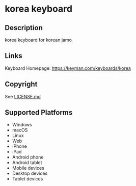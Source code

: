 korea keyboard
==============

Description
-----------
korea keyboard for korean jamo

Links
-----
Keyboard Homepage: https://keyman.com/keyboards/korea

Copyright
---------
See [LICENSE.md](LICENSE.md)

Supported Platforms
-------------------
 * Windows
 * macOS
 * Linux
 * Web
 * iPhone
 * iPad
 * Android phone
 * Android tablet
 * Mobile devices
 * Desktop devices
 * Tablet devices

